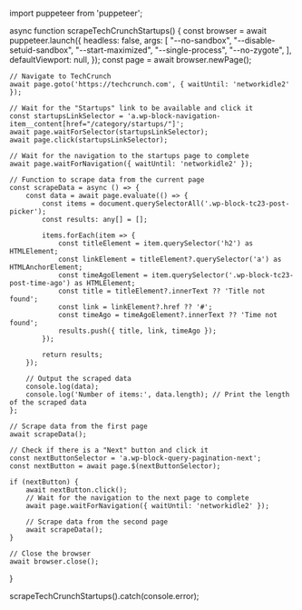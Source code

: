 import puppeteer from 'puppeteer';

async function scrapeTechCrunchStartups() {
    const browser = await puppeteer.launch({
        headless: false,
        args: [
            "--no-sandbox",
            "--disable-setuid-sandbox",
            "--start-maximized",
            "--single-process",
            "--no-zygote",
        ],
        defaultViewport: null,
    });
    const page = await browser.newPage();

    // Navigate to TechCrunch
    await page.goto('https://techcrunch.com', { waitUntil: 'networkidle2' });

    // Wait for the "Startups" link to be available and click it
    const startupsLinkSelector = 'a.wp-block-navigation-item__content[href="/category/startups/"]';
    await page.waitForSelector(startupsLinkSelector);
    await page.click(startupsLinkSelector);

    // Wait for the navigation to the startups page to complete
    await page.waitForNavigation({ waitUntil: 'networkidle2' });

    // Function to scrape data from the current page
    const scrapeData = async () => {
        const data = await page.evaluate(() => {
            const items = document.querySelectorAll('.wp-block-tc23-post-picker');
            const results: any[] = [];

            items.forEach(item => {
                const titleElement = item.querySelector('h2') as HTMLElement;
                const linkElement = titleElement?.querySelector('a') as HTMLAnchorElement;
                const timeAgoElement = item.querySelector('.wp-block-tc23-post-time-ago') as HTMLElement;
                const title = titleElement?.innerText ?? 'Title not found';
                const link = linkElement?.href ?? '#';
                const timeAgo = timeAgoElement?.innerText ?? 'Time not found';
                results.push({ title, link, timeAgo });
            });

            return results;
        });

        // Output the scraped data
        console.log(data);
        console.log('Number of items:', data.length); // Print the length of the scraped data
    };

    // Scrape data from the first page
    await scrapeData();

    // Check if there is a "Next" button and click it
    const nextButtonSelector = 'a.wp-block-query-pagination-next';
    const nextButton = await page.$(nextButtonSelector);

    if (nextButton) {
        await nextButton.click();
        // Wait for the navigation to the next page to complete
        await page.waitForNavigation({ waitUntil: 'networkidle2' });

        // Scrape data from the second page
        await scrapeData();
    }

    // Close the browser
    await browser.close();
}

scrapeTechCrunchStartups().catch(console.error);